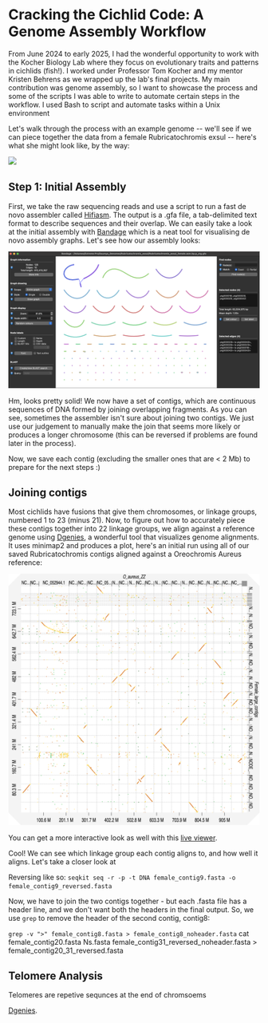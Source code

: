 # Cracking the Cichlid Code: A Genome Assembly Workflow
From June 2024 to early 2025, I had the wonderful opportunity to work with the Kocher Biology Lab where they focus on evolutionary traits and patterns in cichlids (fish!). I worked under Professor Tom Kocher and my mentor Kristen Behrens as we wrapped up the lab's final projects. My main contribution was genome assembly, so I want to showcase the process and some of the scripts I was able to write to automate certain steps in the workflow. I used Bash to script and automate tasks within a Unix environment

Let's walk through the process with an example genome -- we'll see if we can piece together the data from a female Rubricatochromis exsul -- here's what she might look like, by the way:

<img src="https://www.fishbase.se/images/species/Heexs_f1.jpg" width="500">


## Step 1: Initial Assembly
First, we take the raw sequencing reads and use a script to run a fast de novo assembler called [Hifiasm](https://github.com/chhylp123/hifiasm). The output is a .gfa file, a tab-delimited text format to describe sequences and their overlap. We can easily take a look at the initial assembly with [Bandage](https://rrwick.github.io/Bandage/) which is a neat tool for visualising de novo assembly graphs. Let's see how our assembly looks:

<img src="Example_Genome_Data/Bandage.png" width="700">

Hm, looks pretty solid! We now have a set of contigs, which are continuous sequences of DNA formed by joining overlapping fragments. As you can see, sometimes the assembler isn't sure about joining two contigs. We just use our judgement to manually make the join that seems more likely or produces a longer chromosome (this can be reversed if problems are found later in the process).

Now, we save each contig (excluding the smaller ones that are < 2 Mb) to prepare for the next steps :)

## Joining contigs
Most cichlids have fusions that give them chromosomes, or linkage groups, numbered 1 to 23 (minus 21). Now, to figure out how to accurately piece these contigs together into 22 linkage groups, we align against a reference genome using [Dgenies](https://dgenies.toulouse.inra.fr/), a wonderful tool that visualizes genome alignments. It uses minimap2 and produces a plot, here's an initial run using all of our saved Rubricatochromis contigs aligned against a Oreochromis Aureus reference:

<img src="Example_Genome_Data/map_Female_large_contigs_to_O_aureus_ZZ.png" width="700">

You can get a more interactive look as well with this [live viewer](https://github.com/SoumyaJailwala/Genome-Assembly/Example_Genome_Data/).

Cool! We can see which linkage group each contig aligns to, and how well it aligns. 
Let's take a closer look at 


Reversing like so:
`seqkit seq -r -p -t DNA female_contig9.fasta -o female_contig9_reversed.fasta`

Now, we have to join the two contigs together - but each .fasta file has a header line, and we don't want both the headers in the final output. So, we use `grep` to remove the header of the second contig, contig8:

`grep -v ">" female_contig8.fasta > female_contig8_noheader.fasta`
cat female_contig20.fasta Ns.fasta female_contig31_reversed_noheader.fasta > female_contig20_31_reversed.fasta 





## Telomere Analysis
Telomeres are repetive sequnces at the end of chromsoems 




[Dgenies](https://dgenies.toulouse.inrae.fr/).
